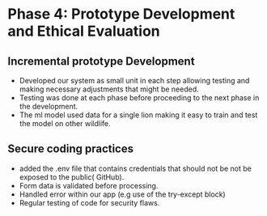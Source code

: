 # Phase 4: Prototype Development and Ethical Evaluation
## Incremental prototype Development
- Developed our system as small unit in each step allowing testing and making necessary adjustments that might be needed. 
- Testing was done at each phase before proceeding to the next phase in the development.
- The ml model used data for a single lion making it easy to train and test the model on other wildlife.

## Secure coding practices
- added the .env file that contains credentials that should not be not be exposed to the public( GitHub).
- Form data is validated before processing.
- Handled error within our app (e.g use of the try-except block)
- Regular testing of code for security flaws.